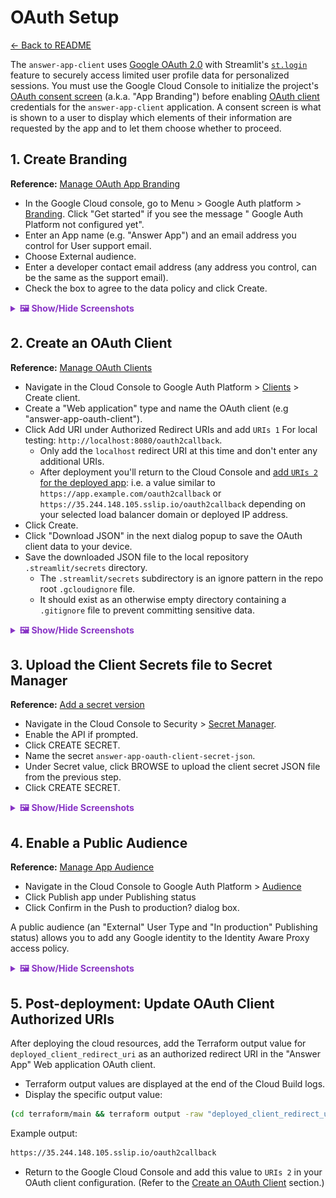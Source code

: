 # OAuth Setup

[← Back to README](../../README.md)

The `answer-app-client` uses [Google OAuth 2.0](https://developers.google.com/identity/protocols/oauth2) with Streamlit's [`st.login`](https://docs.streamlit.io/develop/api-reference/user/st.login) feature to securely access limited user profile data for personalized sessions. You must use the Google Cloud Console to initialize the project's [OAuth consent screen](https://developers.google.com/workspace/guides/configure-oauth-consent) (a.k.a. "App Branding") before enabling [OAuth client](https://support.google.com/cloud/answer/15549257) credentials for the `answer-app-client` application. A consent screen is what is shown to a user to display which elements of their information are requested by the app and to let them choose whether to proceed.

## 1. Create Branding

**Reference:** [Manage OAuth App Branding](https://support.google.com/cloud/answer/15549049)

- In the Google Cloud console, go to Menu > Google Auth platform > [Branding](https://console.cloud.google.com/auth/branding). Click "Get started" if you see the message " Google Auth Platform not configured yet".
- Enter an App name (e.g. "Answer App") and an email address you control for User support email.
- Choose External audience.
- Enter a developer contact email address (any address you control, can be the same as the support email).
- Check the box to agree to the data policy and click Create.

<details>
<summary style="cursor: pointer; font-weight: bold; color: #8833c5;">
🖼️ Show/Hide Screenshots
</summary>

<div style="margin-top: 10px;">

![Get started](../../assets/get_started.png)
![App name](../../assets/app_name.png)
![External audience](../../assets/external_audience.png)
![Create branding](../../assets/create_branding.png)

</div>
</details>

## 2. Create an OAuth Client

**Reference:** [Manage OAuth Clients](https://support.google.com/cloud/answer/15549257)

- Navigate in the Cloud Console to Google Auth Platform > [Clients](https://console.cloud.google.com/auth/clients) > Create client.
- Create a "Web application" type and name the OAuth client (e.g "answer-app-oauth-client").
- Click Add URI under Authorized Redirect URIs and add `URIs 1` For local testing: `http://localhost:8080/oauth2callback`.
    - Only add the `localhost` redirect URI at this time and don't enter any additional URIs.
    - After deployment you'll return to the Cloud Console and [add `URIs 2` for the deployed app](#5-post-deployment-update-oauth-client-authorized-uris): i.e. a value similar to `https://app.example.com/oauth2callback` or `https://35.244.148.105.sslip.io/oauth2callback` depending on your selected load balancer domain or deployed IP address.
- Click Create.
- Click "Download JSON" in the next dialog popup to save the OAuth client data to your device.
- Save the downloaded JSON file to the local repository `.streamlit/secrets` directory.
    - The `.streamlit/secrets` subdirectory is an ignore pattern in the repo root `.gcloudignore` file.
    - It should exist as an otherwise empty directory containing a `.gitignore` file to prevent committing sensitive data.

<details>
<summary style="cursor: pointer; font-weight: bold; color: #8833c5;">
🖼️ Show/Hide Screenshots
</summary>

<div style="margin-top: 10px;">

![Create client](../../assets/create_client.png)
![OAuth web client](../../assets/oauth_web_client.png)
![Download OAuth data](../../assets/download_oauth_data.png)

</div>
</details>

## 3. Upload the Client Secrets file to Secret Manager

**Reference:** [Add a secret version](https://cloud.google.com/secret-manager/docs/add-secret-version)

- Navigate in the Cloud Console to Security > [Secret Manager](https://console.cloud.google.com/security/secret-manager).
- Enable the API if prompted.
- Click CREATE SECRET.
- Name the secret `answer-app-oauth-client-secret-json`.
- Under Secret value, click BROWSE to upload the client secret JSON file from the previous step.
- Click CREATE SECRET.

<details>
<summary style="cursor: pointer; font-weight: bold; color: #8833c5;">
🖼️ Show/Hide Screenshots
</summary>

<div style="margin-top: 10px;">

![Create secret start](../../assets/create_secret_start.png)
![Create secret finish](../../assets/create_secret_finish.png)

</div>
</details>

## 4. Enable a Public Audience

**Reference:** [Manage App Audience](https://support.google.com/cloud/answer/15549945)

- Navigate in the Cloud Console to Google Auth Platform > [Audience](https://console.cloud.google.com/auth/audience)
- Click Publish app under Publishing status
- Click Confirm in the Push to production? dialog box.

A public audience (an "External" User Type and "In production" Publishing status) allows you to add any Google identity to the Identity Aware Proxy access policy.

<details>
<summary style="cursor: pointer; font-weight: bold; color: #8833c5;">
🖼️ Show/Hide Screenshots
</summary>

<div style="margin-top: 10px;">

![Publish](../../assets/publish.png)
![Push to production](../../assets/push_to_production.png)

</div>
</details>

## 5. Post-deployment: Update OAuth Client Authorized URIs

After deploying the cloud resources, add the Terraform output value for `deployed_client_redirect_uri` as an authorized redirect URI in the "Answer App" Web application OAuth client.

- Terraform output values are displayed at the end of the Cloud Build logs.
- Display the specific output value:
```sh
(cd terraform/main && terraform output -raw "deployed_client_redirect_uri")
```

Example output:
```txt
https://35.244.148.105.sslip.io/oauth2callback
```

- Return to the Google Cloud Console and add this value to `URIs 2` in your OAuth client configuration. (Refer to the [Create an OAuth Client](#2-create-an-oauth-client) section.)
